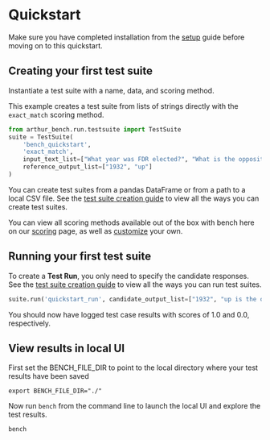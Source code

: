 # Quickstart

Make sure you have completed installation from the [setup](setup.md) guide before moving on to this quickstart.

## Creating your first test suite

Instantiate a test suite with a name, data, and scoring method.

This example creates a test suite from lists of strings directly with the `exact_match` scoring method. 

```python
from arthur_bench.run.testsuite import TestSuite
suite = TestSuite(
    'bench_quickstart', 
    'exact_match',
    input_text_list=["What year was FDR elected?", "What is the opposite of down?"], 
    reference_output_list=["1932", "up"]
)
```

You can create test suites from a pandas DataFrame or from a path to a local CSV file. See the [test suite creation guide](creating_test_suites.md) to view all the ways you can create test suites.

You can view all scoring methods available out of the box with bench here on our [scoring](scoring.md) page, as well as [customize](custom_scoring.md) your own.

## Running your first test suite

To create a **Test Run**, you only need to specify the candidate responses. See the [test suite creation guide](creating_test_suites.md) to view all the ways you can run test suites.

```python
suite.run('quickstart_run', candidate_output_list=["1932", "up is the opposite of down"])
```

You should now have logged test case results with scores of 1.0 and 0.0, respectively.

## View results in local UI

First set the BENCH_FILE_DIR to point to the local directory where your test results have been saved

```
export BENCH_FILE_DIR="./"
```

Now run `bench` from the command line to launch the local UI and explore the test results.

```
bench
```

